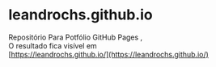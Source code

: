 # leandrochs.github.io
Repositório Para Potfólio GitHub Pages ,<br>
O resultado fica visível em <br> 
[https://leandrochs.github.io/](https://leandrochs.github.io/)
